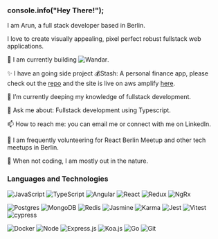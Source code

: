 ### console.info("Hey There!");

I am Arun, a full stack developer based in Berlin. 

I love to create visually appealing, pixel perfect robust fullstack web applications.

🔭 I am currently building ![Wandar](https://www.gowandar.com/). 

✨ I have an going side project 💰Stash: A personal finance app, please check out the [repo](https://github.com/arunpariyar/stash_app/) and the site is live on aws amplify [here](https://main.d2n81n8tjx6dgr.amplifyapp.com/).

🌱 I’m currently deeping my knowledge of fullstack development.

💬 Ask me about: Fullstack development using Typescript.

📫 How to reach me: you can email me or connect with me on LinkedIn. 

💜 I am frequently volunteering for React Berlin Meetup and other tech meetups in Berlin.

🌳 When not coding, I am mostly out in the nature.

### Languages and Technologies

![JavaScript](https://img.shields.io/badge/javascript-%23323330.svg?style=for-the-badge&logo=javascript&logoColor=%23F7DF1E) ![TypeScript](https://img.shields.io/badge/typescript-%23007ACC.svg?style=for-the-badge&logo=typescript&logoColor=white) 
![Angular](https://img.shields.io/badge/Angular-DD0031?style=for-the-badge&logo=angular&logoColor=white)  ![React](https://img.shields.io/badge/react-%2320232a.svg?style=for-the-badge&logo=react&logoColor=%2361DAFB) ![Redux](https://img.shields.io/badge/Redux-593D88?style=for-the-badge&logo=redux&logoColor=white) ![NgRx](https://img.shields.io/badge/NgRx-DD0031?style=for-the-badge&logo=ngrx&logoColor=white)

![Postgres](https://img.shields.io/badge/postgres-%23316192.svg?style=for-the-badge&logo=postgresql&logoColor=white) ![MongoDB](https://img.shields.io/badge/MongoDB-%234ea94b.svg?style=for-the-badge&logo=mongodb&logoColor=white) ![Redis](https://img.shields.io/badge/redis-%23DD0031.svg?&style=for-the-badge&logo=redis&logoColor=white) ![Jasmine](https://img.shields.io/badge/Jasmine-DD0031?style=for-the-badge&logo=jasmine&logoColor=white) ![Karma](https://img.shields.io/badge/Karma-DD0031?style=for-the-badge&logo=karma&logoColor=white)  ![Jest](https://img.shields.io/badge/-jest-%23C21325?style=for-the-badge&logo=jest&logoColor=white) ![Vitest](https://img.shields.io/badge/Vitest-39477F?style=for-the-badge&logo=vitest&logoColor=white) ![cypress](https://img.shields.io/badge/-cypress-%23E5E5E5?style=for-the-badge&logo=cypress&logoColor=058a5e)

![Docker](https://img.shields.io/badge/Docker-00979D?style=for-the-badge&logo=Docker&logoColor=white) ![Node](https://img.shields.io/badge/Node.js-43853D?style=for-the-badge&logo=node.js&logoColor=white) ![Express.js](https://img.shields.io/badge/express.js-%23404d59.svg?style=for-the-badge&logo=express&logoColor=%2361DAFB) ![Koa.js](https://img.shields.io/badge/koa-eaeaea?style=for-the-badge&logo=koa&logoColor=black) ![Go](https://img.shields.io/badge/go-%2300ADD8.svg?style=for-the-badge&logo=go&logoColor=white) ![Git](https://img.shields.io/badge/git-%23F05033.svg?style=for-the-badge&logo=git&logoColor=white)
<!--
**arunpariyar/arunpariyar** is a ✨ _special_ ✨ repository because its `README.md` (this file) appears on your GitHub profile.

Here are some ideas to get you started:

- 🔭 I’m currently working on ...
- 🌱 I’m currently learning ...
- 👯 I’m looking to collaborate on ...
- 🤔 I’m looking for help with ...
- 💬 Ask me about ...
- 📫 How to reach me: ...
- 😄 Pronouns: ...
- ⚡ Fun fact: ...
-->
